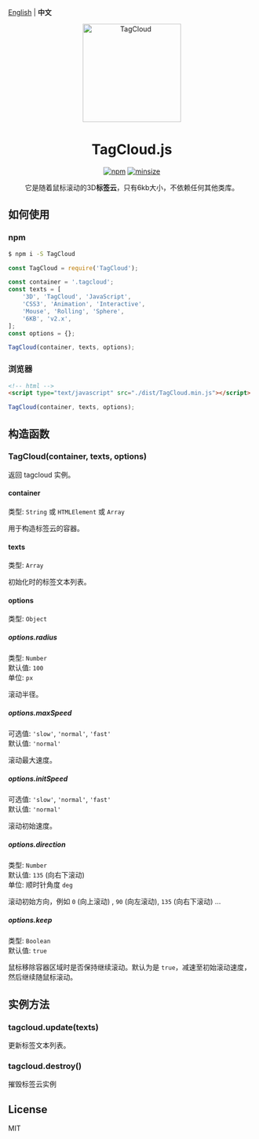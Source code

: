 [English](./README.md) | **中文**

<p align="center">
    <a href="javascript:void(0);" target="_blank" rel="noopener noreferrer">
        <img width="200" src="https://github.com/mcc108/TagCloud/blob/master/examples/tagcloud.gif?raw=true" alt="TagCloud">
    </a>
</p>

<h1 align="center">TagCloud.js</h1>

<p align="center">
  <a href="https://www.npmjs.com/package/TagCloud"><img alt="npm" src="https://img.shields.io/npm/v/TagCloud.svg?style=flat-square"></a>
  <a href="https://github.com/mcc108/TagCloud/tree/master/dist"><img alt="minsize" src="https://img.shields.io/bundlephobia/min/TagCloud?label=TagCloud&style=flat-square"></a>
</p>

<p align="center">
  它是随着鼠标滚动的3D<strong>标签云</strong>，只有6kb大小，不依赖任何其他类库。
</p>


## 如何使用

### npm

```bash
$ npm i -S TagCloud
```

```js
const TagCloud = require('TagCloud');

const container = '.tagcloud';
const texts = [
    '3D', 'TagCloud', 'JavaScript',
    'CSS3', 'Animation', 'Interactive',
    'Mouse', 'Rolling', 'Sphere',
    '6KB', 'v2.x',
];
const options = {};

TagCloud(container, texts, options);
```


### 浏览器

```html
<!-- html -->
<script type="text/javascript" src="./dist/TagCloud.min.js"></script>
```

```js
TagCloud(container, texts, options);
```

## 构造函数

### TagCloud(container, texts, options)

返回 tagcloud 实例。

#### container

类型: `String` 或 `HTMLElement` 或 `Array`

用于构造标签云的容器。

#### texts

类型: `Array`

初始化时的标签文本列表。

#### options

类型: `Object`

##### options.radius

类型: `Number`\
默认值: `100`\
单位: `px`

滚动半径。

##### options.maxSpeed

可选值: `'slow'`, `'normal'`, `'fast'`\
默认值: `'normal'`

滚动最大速度。

##### options.initSpeed

可选值: `'slow'`, `'normal'`, `'fast'`\
默认值: `'normal'`

滚动初始速度。

##### options.direction

类型: `Number`\
默认值: `135` (向右下滚动)\
单位: 顺时针角度 `deg`

滚动初始方向，例如 `0` (向上滚动) , `90` (向左滚动), `135` (向右下滚动) ...

##### options.keep

类型: `Boolean`\
默认值: `true`

鼠标移除容器区域时是否保持继续滚动。默认为是 `true`，减速至初始滚动速度，然后继续随鼠标滚动。

## 实例方法

### tagcloud.update(texts)

更新标签文本列表。

### tagcloud.destroy()

摧毁标签云实例

## License

MIT
